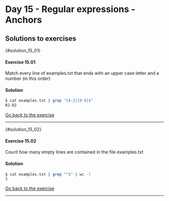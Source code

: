 # Day 15 - Regular expressions - Anchors

## Solutions to exercises

{#solution_15_01}
#### Exercise 15.01
Match every line of examples.txt that ends with an upper case letter and a number (in this order)

#### Solution
``` sh
$ cat examples.txt | grep "[A-Z][0-9]$"
R2-D2
```

[Go back to the exercise](#exercise_15_01)

* * *

{#solution_15_02}
#### Exercise 15.02
Count how many empty lines are contained in the file examples.txt

#### Solution
``` sh
$ cat examples.txt | grep "^$" | wc -l
1
```

[Go back to the exercise](#exercise_15_02)

* * *

